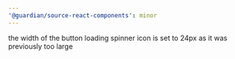 ```yaml
---
'@guardian/source-react-components': minor
---
```


the width of the button loading spinner icon is set to 24px as it was previously too large
